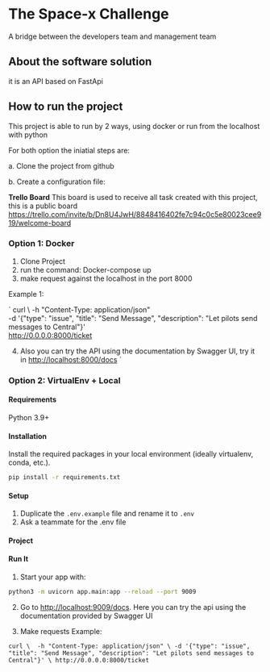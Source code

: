 # The Space-x Challenge
A bridge between the developers team and management team  

## About the software solution
it is an API based on FastApi

## How to run the project

This project is able to run by 2 ways, using docker or run from the localhost with python

For both option the iniatial steps are: 

a. Clone the project from github

b. Create a configuration file: 



**Trello Board**
This board is used to receive all task created with this project, this is a public board
https://trello.com/invite/b/Dn8U4JwH/8848416402fe7c94c0c5e80023cee919/welcome-board

### Option 1: Docker
1. Clone Project
2. run the command: 
    Docker-compose up
3. make request against  the localhost in the port 8000

Example 1: 

`
curl \ 
-h "Content-Type: application/json" \
-d '{"type": "issue", "title": "Send Message", "description": "Let pilots send messages to Central"}' \
http://0.0.0.0:8000/ticket

4. Also you can try the API using the documentation by Swagger UI, try it in [http://localhost:8000/docs](http://localhost:8000/docs)
`

### Option 2: VirtualEnv + Local


#### Requirements

Python 3.9+

#### Installation
Install the required packages in your local environment (ideally virtualenv, conda, etc.).

```sh
pip install -r requirements.txt
```

#### Setup
1. Duplicate the `.env.example` file and rename it to `.env`
2. Ask a teammate for the .env file

#### Project

#### Run It

1. Start your app with:

```sh
python3 -m uvicorn app.main:app --reload --port 9009
```

2. Go to [http://localhost:9009/docs](http://localhost:9009/docs).
   Here you can try the api using the documentation provided by Swagger UI

3. Make requests
Example: 

`
curl \ 
-h "Content-Type: application/json" \
-d '{"type": "issue", "title": "Send Message", "description": "Let pilots send messages to Central"}' \
http://0.0.0.0:8000/ticket
`